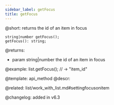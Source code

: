 ```yaml
---
sidebar_label: getFocus
title: getFocus
---          
```


@short: returns the id of an item in focus

```todoapi 
string|number getFocus();
getFocus(): string;
```

@returns:
- param	string|number      the id of an item in focus

@example:
list.getFocus(); // -> "item_id"


@template: api_method
@descr:


@related: list/work_with_list.md#settingfocusonitem


@changelog:
added in v6.3

